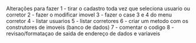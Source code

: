 Alterações para fazer 
1 - tirar o cadastro toda vez que seleciona usuario ou corretor
2 - fazer o modificar imovel
3 - fazer o case 3 e 4 do menu corretor
4 - listar usuarios
5 - listar corretores
6 - criar um metodo com os construtores de imoveis (banco de dados)
7 - comentar o codigo
8 - revisao/formataçao de saida de endereço de dados e variaveis